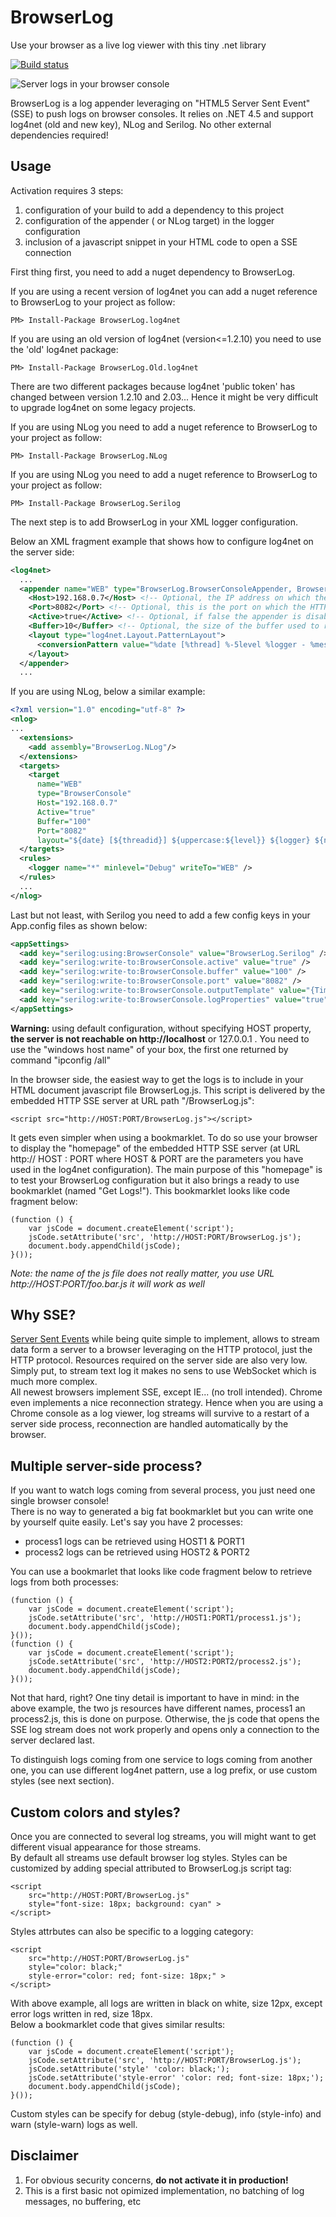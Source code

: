 BrowserLog
============
Use your browser as a live log viewer with this tiny .net library

[![Build status](https://ci.appveyor.com/api/projects/status/github/alexvictoor/BrowserLog?svg=true)](https://ci.appveyor.com/project/alexvictoor/BrowserLog)

![Server logs in your browser console](https://raw.githubusercontent.com/alexvictoor/BrowserLog/master/screenshot.png)

BrowserLog is a log appender leveraging on "HTML5 Server Sent Event" (SSE) to push logs on browser consoles.
It relies on .NET 4.5 and support log4net (old and new key), NLog and Serilog. No other external dependencies required!


Usage
-----

Activation requires 3 steps:  

1. configuration of your build to add a dependency to this project
2. configuration of the appender ( or NLog target) in the logger configuration
3. inclusion of a javascript snippet in your HTML code to open a SSE connection

First thing first, you need to add a nuget dependency to BrowserLog.

If you are using a recent version of log4net you can add a nuget reference to BrowserLog to your project as follow:

    PM> Install-Package BrowserLog.log4net

If you are using an old version of log4net (version<=1.2.10) you need to use the 'old' log4net package:

    PM> Install-Package BrowserLog.Old.log4net

There are two different packages because log4net 'public token' has changed between version 1.2.10 and 2.03... Hence it might be very difficult to upgrade log4net on some legacy projects.

If you are using NLog you need to add a nuget reference to BrowserLog to your project as follow:

    PM> Install-Package BrowserLog.NLog

If you are using NLog you need to add a nuget reference to BrowserLog to your project as follow:

    PM> Install-Package BrowserLog.Serilog


The next step is to add BrowserLog in your XML logger configuration.  


Below an XML fragment example that shows how to configure log4net on the server side:
```xml
<log4net>
  ...
  <appender name="WEB" type="BrowserLog.BrowserConsoleAppender, BrowserLog.log4net">
    <Host>192.168.0.7</Host> <!-- Optional, the IP address on which the SSE server will be bound. If not specified try to detect the local IP of the host by itself -->
    <Port>8082</Port> <!-- Optional, this is the port on which the HTTP SSE server will listen. Default port is 8765 -->
    <Active>true</Active> <!-- Optional, if false the appender is disabled. Default value is true -->
    <Buffer>10</Buffer> <!-- Optional, the size of the buffer used to replay logs on connection. Default value is 1 -->
    <layout type="log4net.Layout.PatternLayout">
      <conversionPattern value="%date [%thread] %-5level %logger - %message%newline" /> <!-- Use whatever pattern you want -->
    </layout>
  </appender>
  ...
```

If you are using NLog, below a similar example:

```xml
<?xml version="1.0" encoding="utf-8" ?>
<nlog>
...
  <extensions>
    <add assembly="BrowserLog.NLog"/>
  </extensions>
  <targets>
    <target
      name="WEB"
      type="BrowserConsole"
      Host="192.168.0.7"
      Active="true"
      Buffer="100"
      Port="8082"
      layout="${date} [${threadid}] ${uppercase:${level}} ${logger} ${ndc} - ${message}${newline}" />
  </targets>
  <rules>
    <logger name="*" minlevel="Debug" writeTo="WEB" />
  </rules>
  ...
</nlog>
```

Last but not least, with Serilog you need to add a few config keys in your App.config files as shown below:

```xml
<appSettings>
  <add key="serilog:using:BrowserConsole" value="BrowserLog.Serilog" />
  <add key="serilog:write-to:BrowserConsole.active" value="true" />
  <add key="serilog:write-to:BrowserConsole.buffer" value="100" />
  <add key="serilog:write-to:BrowserConsole.port" value="8082" />
  <add key="serilog:write-to:BrowserConsole.outputTemplate" value="{Timestamp:yyyy-MM-dd HH:mm:ss} [{Level}] {Message}{NewLine}{Exception}" />
  <add key="serilog:write-to:BrowserConsole.logProperties" value="true" />
</appSettings>
```

**Warning:** using default configuration, without specifying HOST property, **the server is not reachable on http://localhost** or 127.0.0.1 . You need to use the "windows host name" of your box, the first one returned by command "ipconfig /all"

In the browser side, the easiest way to get the logs is to include in your HTML document javascript file BrowserLog.js. This script is delivered by the embedded HTTP SSE server at URL path "/BrowserLog.js":

    <script src="http://HOST:PORT/BrowserLog.js"></script>

It gets even simpler when using a bookmarklet. To do so use your browser to display the "homepage" of the embedded HTTP SSE server (at URL http:// HOST : PORT where HOST & PORT are the parameters you have used in the log4net configuration). The main purpose of this "homepage" is to test your BrowserLog configuration but it also brings a ready to use bookmarklet (named "Get Logs!"). This bookmarklet looks like code fragment below:

    (function () {
        var jsCode = document.createElement('script');
        jsCode.setAttribute('src', 'http://HOST:PORT/BrowserLog.js');
        document.body.appendChild(jsCode);
    }());

*Note: the name of the js file does not really matter, you use URL http://HOST:PORT/foo.bar.js it will work as well*

Why SSE?
--------
[Server Sent Events](https://en.wikipedia.org/wiki/Server-sent_events) while being quite simple to implement, allows to stream data form a server to a browser leveraging on the HTTP protocol, just the HTTP protocol. Resources required on the server side are also very low. Simply put, to stream text log it makes no sens to use WebSocket which is much more complex.   
All newest browsers implement SSE, except IE... (no troll intended). Chrome even implements a nice reconnection strategy. Hence when you are using a Chrome console as a log viewer, log streams will survive to a restart of a server side process, reconnection are handled automatically by the browser.

Multiple server-side process?
-----------------------------
If you want to watch logs coming from several process, you just need one single browser console!  
There is no way to generated a big fat bookmarklet but you can write one by yourself quite easily. Let's say you have 2 processes:

- process1 logs can be retrieved using HOST1 & PORT1
- process2 logs can be retrieved using HOST2 & PORT2

You can use a bookmarlet that looks like code fragment below to retrieve logs from both processes:

    (function () {
        var jsCode = document.createElement('script');
        jsCode.setAttribute('src', 'http://HOST1:PORT1/process1.js');
        document.body.appendChild(jsCode);
    }());
    (function () {
        var jsCode = document.createElement('script');
        jsCode.setAttribute('src', 'http://HOST2:PORT2/process2.js');
        document.body.appendChild(jsCode);
    }());

Not that hard, right? One tiny detail is important to have in mind: in the above example, the two js resources have different names, process1 an process2.js, this is done on purpose. Otherwise, the js code that opens the SSE log stream does not work properly and opens only a connection to the server declared last.  

To distinguish logs coming from one service to logs coming from another one, you can use different log4net pattern, use a log prefix, or use custom styles (see next section).


Custom colors and styles?
-------------------------
Once you are connected to several log streams, you will might want to get different visual appearance for those streams.  
By default all streams use default browser log styles. Styles can be customized by adding special attributed to BrowserLog.js script tag:

    <script
        src="http://HOST:PORT/BrowserLog.js"
        style="font-size: 18px; background: cyan" >
    </script>

Styles attrbutes can also be specific to a logging category:

    <script
        src="http://HOST:PORT/BrowserLog.js"
        style="color: black;"
        style-error="color: red; font-size: 18px;" >
    </script>

With above example, all logs are written in black on white, size 12px, except error logs written in red, size 18px.  
Below a bookmarklet code that gives similar results:

    (function () {
        var jsCode = document.createElement('script');
        jsCode.setAttribute('src', 'http://HOST:PORT/BrowserLog.js');
        jsCode.setAttribute('style' 'color: black;');
        jsCode.setAttribute('style-error' 'color: red; font-size: 18px;');
        document.body.appendChild(jsCode);
    }());

Custom styles can be specify for debug (style-debug), info (style-info) and warn (style-warn) logs as well.

Disclaimer
---------
1. For obvious security concerns, **do not activate it in production!**  
2. This is a first basic not opimized implementation, no batching of log messages, no buffering, etc
